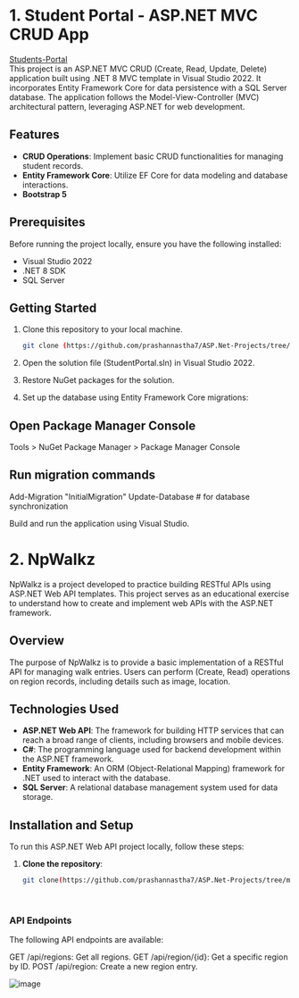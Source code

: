 # 1. Student Portal - ASP.NET MVC CRUD App
[Students-Portal](https://github.com/prashannastha7/ASP.Net-Projects/tree/main/StudentPortal)<br>
This project is an ASP.NET MVC CRUD (Create, Read, Update, Delete) application built using .NET 8 MVC template in Visual Studio 2022. It incorporates Entity Framework Core for data persistence with a SQL Server database. The application follows the Model-View-Controller (MVC) architectural pattern, leveraging ASP.NET for web development.

## Features

- **CRUD Operations**: Implement basic CRUD functionalities for managing student records.
- **Entity Framework Core**: Utilize EF Core for data modeling and database interactions.
- **Bootstrap 5**

## Prerequisites

Before running the project locally, ensure you have the following installed:

- Visual Studio 2022
- .NET 8 SDK
- SQL Server

## Getting Started

1. Clone this repository to your local machine.
   
   ```bash
   git clone (https://github.com/prashannastha7/ASP.Net-Projects/tree/main)


2.  Open the solution file (StudentPortal.sln) in Visual Studio 2022.

3.  Restore NuGet packages for the solution.

4.  Set up the database using Entity Framework Core migrations:

## Open Package Manager Console
Tools > NuGet Package Manager > Package Manager Console

## Run migration commands
Add-Migration "InitialMigration"
Update-Database  # for database synchronization

Build and run the application using Visual Studio.



# 2. NpWalkz
   NpWalkz is a project developed to practice building RESTful APIs using ASP.NET Web API templates. This project serves as an educational exercise to understand how to create and implement web APIs with the ASP.NET framework.

## Overview

The purpose of NpWalkz is to provide a basic implementation of a RESTful API for managing walk entries. Users can perform (Create, Read) operations on region records, including details such as image, location.

## Technologies Used

- **ASP.NET Web API**: The framework for building HTTP services that can reach a broad range of clients, including browsers and mobile devices.
- **C#**: The programming language used for backend development within the ASP.NET framework.
- **Entity Framework**: An ORM (Object-Relational Mapping) framework for .NET used to interact with the database.
- **SQL Server**: A relational database management system used for data storage.
  
## Installation and Setup

To run this ASP.NET Web API project locally, follow these steps:

1. **Clone the repository**:
   ```bash
   git clone(https://github.com/prashannastha7/ASP.Net-Projects/tree/main/NpWalkz/NpWalks)
<br>

### API Endpoints
The following API endpoints are available:

GET /api/regions: Get all regions.
GET /api/region/{id}: Get a specific region by ID.
POST /api/region: Create a new region entry.


   ![image](https://github.com/prashannastha7/ASP.Net-Projects/assets/92351587/4cd42851-1b7c-432c-b9fd-c832df464a4a)

